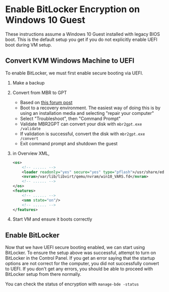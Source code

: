 # Enable BitLocker Encryption on Windows 10 Guest

These instructions assume a Windows 10 Guest installed with legacy BIOS boot. This is the default setup you get if you do not explicitly enable UEFI boot during VM setup.

## Convert KVM Windows Machine to UEFI

To enable BitLocker, we must first enable secure booting via UEFI.

1. Make a backup
2. Convert from MBR to GPT
    - Based on [this forum post](https://answers.microsoft.com/en-us/windows/forum/all/convert-an-existing-windows-10-installation-from/aa8c2de3-460b-4a8c-b30b-641405f800d7)
    - Boot to a recovery environment. The easiest way of doing this is by using an installation media and selecting "repair your computer"
    - Select "Troubleshoot", then "Command Prompt"
    - Validate MBR2GPT can convert your disk with `mbr2gpt.exe /validate`
    - If validation is successful, convert the disk with `mbr2gpt.exe /convert`
    - Exit command prompt and shutdown the guest
3. in Overview XML,

    ```xml
    <os>
        <!-- ...... -->
        <loader readonly="yes" secure="yes" type="pflash">/usr/share/edk2/ovmf/OVMF_CODE.secboot.fd</loader>
        <nvram>/var/lib/libvirt/qemu/nvram/win10_VARS.fd</nvram>
        <!-- ...... -->
    </os>
    <features>
        <!-- ...... -->
        <smm state="on"/>
        <!-- ...... -->
    </features>
    ```

4. Start VM and ensure it boots correctly

## Enable BitLocker

Now that we have UEFI secure booting enabled, we can start using BitLocker. To ensure the setup above was successful, attempt to turn on BitLocker in the Control Panel. If you get an error saying that the startup options are not correct for the computer, you did not successfully convert to UEFI. If you don't get any errors, you should be able to proceed with BitLocker setup from there normally.

You can check the status of encryption with `manage-bde -status`
